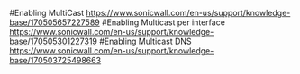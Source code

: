 #Enabling MultiCast
https://www.sonicwall.com/en-us/support/knowledge-base/170505657227589 
#Enabling Multicast per interface
https://www.sonicwall.com/en-us/support/knowledge-base/170505301227319
#Enabling Multicast DNS
https://www.sonicwall.com/en-us/support/knowledge-base/170503725498663